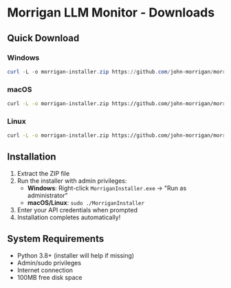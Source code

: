 # Morrigan LLM Monitor - Downloads

## Quick Download

### Windows

```powershell
curl -L -o morrigan-installer.zip https://github.com/john-morrigan/morrigan-releases/releases/latest/download/morrigan-installer-windows-amd64.zip
```

### macOS

```bash
curl -L -o morrigan-installer.zip https://github.com/john-morrigan/morrigan-releases/releases/latest/download/morrigan-installer-darwin-arm64.zip
```

### Linux

```bash
curl -L -o morrigan-installer.zip https://github.com/john-morrigan/morrigan-releases/releases/latest/download/morrigan-installer-linux-x86_64.zip
```

## Installation

1. Extract the ZIP file
2. Run the installer with admin privileges:
   - **Windows**: Right-click `MorriganInstaller.exe` → "Run as administrator"
   - **macOS/Linux**: `sudo ./MorriganInstaller`
3. Enter your API credentials when prompted
4. Installation completes automatically!

## System Requirements

- Python 3.8+ (installer will help if missing)
- Admin/sudo privileges
- Internet connection
- 100MB free disk space
